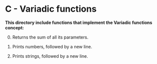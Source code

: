 # C - Variadic functions
**This directory include functions that implement the Variadic functions concept:**

0. Returns the sum of all its parameters.

1. Prints numbers, followed by a new line.

2. Prints strings, followed by a new line.
